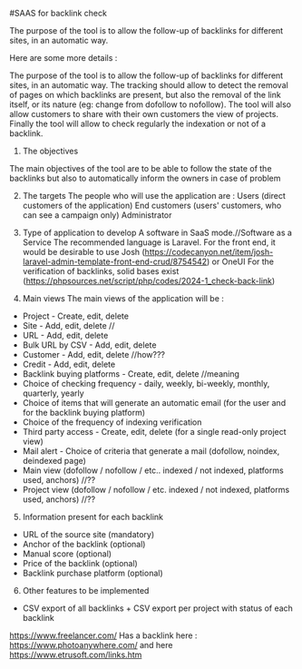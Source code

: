 #SAAS for backlink check

The purpose of the tool is to allow the follow-up of backlinks for different sites, in an automatic way.

Here are some more details :

The purpose of the tool is to allow the follow-up of backlinks for different sites, in an automatic way.
The tracking should allow to detect the removal of pages on which backlinks are present, but also the removal of the link itself, or its nature (eg: change from dofollow to nofollow).
The tool will also allow customers to share with their own customers the view of projects.
Finally the tool will allow to check regularly the indexation or not of a backlink.

1) The objectives

The main objectives of the tool are to be able to follow the state of the backlinks but also to automatically inform the owners in case of problem

2) The targets
The people who will use the application are :
Users (direct customers of the application)
End customers (users' customers, who can see a campaign only)
Administrator

3) Type of application to develop
A software in SaaS mode.//Software as a Service
The recommended language is Laravel.
For the front end, it would be desirable to use Josh (https://codecanyon.net/item/josh-laravel-admin-template-front-end-crud/8754542) or OneUI
For the verification of backlinks, solid bases exist (https://phpsources.net/script/php/codes/2024-1_check-back-link)

4) Main views
The main views of the application will be :
- Project - Create, edit, delete
- Site - Add, edit, delete //
- URL - Add, edit, delete
- Bulk URL by CSV - Add, edit, delete
- Customer - Add, edit, delete //how???
- Credit - Add, edit, delete
- Backlink buying platforms - Create, edit, delete //meaning
- Choice of checking frequency - daily, weekly, bi-weekly, monthly, quarterly, yearly
- Choice of items that will generate an automatic email (for the user and for the backlink buying platform)
- Choice of the frequency of indexing verification
- Third party access - Create, edit, delete (for a single read-only project view)
- Mail alert - Choice of criteria that generate a mail (dofollow, noindex, deindexed page)
- Main view (dofollow / nofollow / etc.. indexed / not indexed, platforms used, anchors) //??
- Project view (dofollow / nofollow / etc. indexed / not indexed, platforms used, anchors) //??

5) Information present for each backlink
- URL of the source site (mandatory)
- Anchor of the backlink (optional)
- Manual score (optional)
- Price of the backlink (optional) 
- Backlink purchase platform (optional)

6) Other features to be implemented
- CSV export of all backlinks + CSV export per project with status of each backlink

https://www.freelancer.com/
Has a backlink here :
https://www.photoanywhere.com/
and here
https://www.etrusoft.com/links.htm
